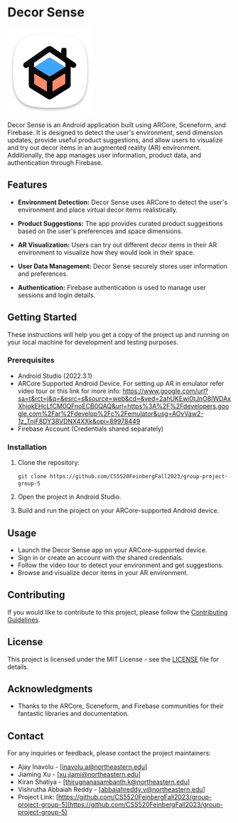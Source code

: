 # Decor Sense

![Decor Sense Logo](app/src/main/res/mipmap-xxxhdpi/ic_launcher.png)

Decor Sense is an Android application built using ARCore, Sceneform, and Firebase. It is designed to detect the user's environment, send dimension updates, provide useful product suggestions, and allow users to visualize and try out decor items in an augmented reality (AR) environment. Additionally, the app manages user information, product data, and authentication through Firebase.

## Features

- **Environment Detection:** Decor Sense uses ARCore to detect the user's environment and place virtual decor items realistically.

- **Product Suggestions:** The app provides curated product suggestions based on the user's preferences and space dimensions.

- **AR Visualization:** Users can try out different decor items in their AR environment to visualize how they would look in their space.

- **User Data Management:** Decor Sense securely stores user information and preferences.

- **Authentication:** Firebase authentication is used to manage user sessions and login details.

## Getting Started

These instructions will help you get a copy of the project up and running on your local machine for development and testing purposes.

### Prerequisites

- Android Studio (2022.3.1)
- ARCore Supported Android Device. For setting up AR in emulator refer video tour or this link for more info: https://www.google.com/url?sa=t&rct=j&q=&esrc=s&source=web&cd=&ved=2ahUKEwi0tJnO8IWDAxXhjokEHcLfCM0QFnoECB0QAQ&url=https%3A%2F%2Fdevelopers.google.com%2Far%2Fdevelop%2Fc%2Femulator&usg=AOvVaw2-1z_TnjF8DY38VDNX4XXk&opi=89978449
- Firebase Account  (Credentials shared separately)

### Installation

1. Clone the repository:

   ```shell
   git clone https://github.com/CS5520FeinbergFall2023/group-project-group-5
   ```

2. Open the project in Android Studio.

3. Build and run the project on your ARCore-supported Android device.

## Usage

- Launch the Decor Sense app on your ARCore-supported device.
- Sign in or create an account with the shared credentials.
- Follow the video tour to detect your environment and get suggestions.
- Browse and visualize decor items in your AR environment.

## Contributing

If you would like to contribute to this project, please follow the [Contributing Guidelines](CONTRIBUTING.md).

## License

This project is licensed under the MIT License - see the [LICENSE](LICENSE) file for details.

## Acknowledgments

- Thanks to the ARCore, Sceneform, and Firebase communities for their fantastic libraries and documentation.

## Contact

For any inquiries or feedback, please contact the project maintainers:

- Ajay Inavolu - [inavolu.a@northeastern.edu]
- Jiaming Xu - [xu.jiami@northeastern.edu]
- Kiran Shatiya - [thirugnanasambanth.k@northeastern.edu]
- Vishrutha Abbaiah Reddy - [abbaiahreddy.v@northeastern.edu]
- Project Link: [https://github.com/CS5520FeinbergFall2023/group-project-group-5](https://github.com/CS5520FeinbergFall2023/group-project-group-5)


